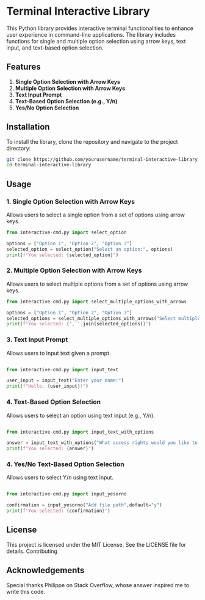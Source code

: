 # Terminal Interactive Library

This Python library provides interactive terminal functionalities to enhance user experience in command-line applications. The library includes functions for single and multiple option selection using arrow keys, text input, and text-based option selection.

## Features

1. **Single Option Selection with Arrow Keys**
2. **Multiple Option Selection with Arrow Keys**
3. **Text Input Prompt**
4. **Text-Based Option Selection (e.g., Y/n)**
5. **Yes/No Option Selection**

## Installation

To install the library, clone the repository and navigate to the project directory:

```sh
git clone https://github.com/yourusername/terminal-interactive-library.git
cd terminal-interactive-library
```

## Usage
### 1. Single Option Selection with Arrow Keys

Allows users to select a single option from a set of options using arrow keys.

```python
from interactive-cmd.py import select_option

options = ["Option 1", "Option 2", "Option 3"]
selected_option = select_option("Select an option:", options)
print(f"You selected: {selected_option}")
```


### 2. Multiple Option Selection with Arrow Keys

Allows users to select multiple options from a set of options using arrow keys.

```python
from interactive-cmd.py import select_multiple_options_with_arrows

options = ["Option 1", "Option 2", "Option 3"]
selected_options = select_multiple_options_with_arrows("Select multiple options:", options)
print(f"You selected: {', '.join(selected_options)}")
```

### 3. Text Input Prompt

Allows users to input text given a prompt.

```python

from interactive-cmd.py import input_text

user_input = input_text("Enter your name:")
print(f"Hello, {user_input}!")
```

### 4. Text-Based Option Selection

Allows users to select an option using text input (e.g., Y/n).

```python

from interactive-cmd.py import input_text_with_options

answer = input_text_with_options("What access rights would you like to give ",options="rwxh",default="r")
print(f"You selected: {answer}")
```
### 4. Yes/No Text-Based Option Selection

Allows users to select Y/n using text input.

```python

from interactive-cmd.py import input_yesorno

confirmation = input_yesorno("Add file path",default="y")
print(f"You selected: {confirmation}")
```


## License

This project is licensed under the MIT License. See the LICENSE file for details.
Contributing

## Acknowledgements

Special thanks Philippe on Stack Overflow, whose answer inspired me to write this code.
